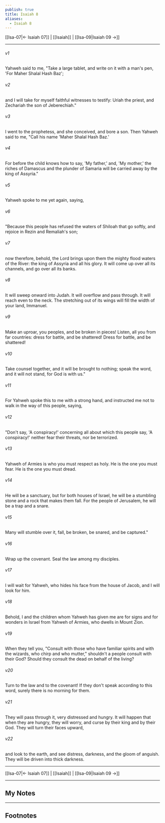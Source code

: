 ```yaml
---
publish: true
title: Isaiah 8
aliases:
  - Isaiah 8
---
```


[[Isa-07|← Isaiah 07]] | [[Isaiah]] | [[Isa-09|Isaiah 09 →]]
***



###### v1 
Yahweh said to me, "Take a large tablet, and write on it with a man's pen, 'For Maher Shalal Hash Baz'; 

###### v2 
and I will take for myself faithful witnesses to testify: Uriah the priest, and Zechariah the son of Jeberechiah." 

###### v3 
I went to the prophetess, and she conceived, and bore a son. Then Yahweh said to me, "Call his name 'Maher Shalal Hash Baz.' 

###### v4 
For before the child knows how to say, 'My father,' and, 'My mother,' the riches of Damascus and the plunder of Samaria will be carried away by the king of Assyria." 

###### v5 
Yahweh spoke to me yet again, saying, 

###### v6 
"Because this people has refused the waters of Shiloah that go softly, and rejoice in Rezin and Remaliah's son; 

###### v7 
now therefore, behold, the Lord brings upon them the mighty flood waters of the River: the king of Assyria and all his glory. It will come up over all its channels, and go over all its banks. 

###### v8 
It will sweep onward into Judah. It will overflow and pass through. It will reach even to the neck. The stretching out of its wings will fill the width of your land, Immanuel. 

###### v9 
Make an uproar, you peoples, and be broken in pieces! Listen, all you from far countries: dress for battle, and be shattered! Dress for battle, and be shattered! 

###### v10 
Take counsel together, and it will be brought to nothing; speak the word, and it will not stand, for God is with us." 

###### v11 
For Yahweh spoke this to me with a strong hand, and instructed me not to walk in the way of this people, saying, 

###### v12 
"Don't say, 'A conspiracy!' concerning all about which this people say, 'A conspiracy!' neither fear their threats, nor be terrorized. 

###### v13 
Yahweh of Armies is who you must respect as holy. He is the one you must fear. He is the one you must dread. 

###### v14 
He will be a sanctuary, but for both houses of Israel, he will be a stumbling stone and a rock that makes them fall. For the people of Jerusalem, he will be a trap and a snare. 

###### v15 
Many will stumble over it, fall, be broken, be snared, and be captured." 

###### v16 
Wrap up the covenant. Seal the law among my disciples. 

###### v17 
I will wait for Yahweh, who hides his face from the house of Jacob, and I will look for him. 

###### v18 
Behold, I and the children whom Yahweh has given me are for signs and for wonders in Israel from Yahweh of Armies, who dwells in Mount Zion. 

###### v19 
When they tell you, "Consult with those who have familiar spirits and with the wizards, who chirp and who mutter," shouldn't a people consult with their God? Should they consult the dead on behalf of the living? 

###### v20 
Turn to the law and to the covenant! If they don't speak according to this word, surely there is no morning for them. 

###### v21 
They will pass through it, very distressed and hungry. It will happen that when they are hungry, they will worry, and curse by their king and by their God. They will turn their faces upward, 

###### v22 
and look to the earth, and see distress, darkness, and the gloom of anguish. They will be driven into thick darkness.

***
[[Isa-07|← Isaiah 07]] | [[Isaiah]] | [[Isa-09|Isaiah 09 →]]

---
## My Notes

---
## Footnotes